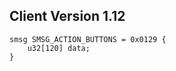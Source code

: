## Client Version 1.12

```rust,ignore
smsg SMSG_ACTION_BUTTONS = 0x0129 {
    u32[120] data;    
}

```
